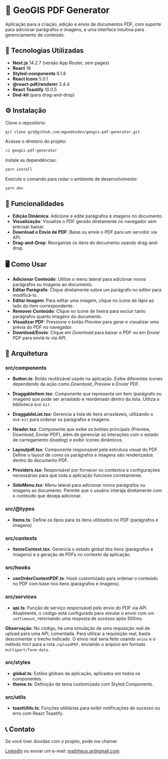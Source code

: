 # 📄 GeoGIS PDF Generator

Aplicação para a criação, edição e envio de documentos PDF, com suporte para adicionar parágrafos e imagens, e uma interface intuitiva para gerenciamento de conteúdo.

## 🚀 Tecnologias Utilizadas

- **Next.js** 14.2.7 (versão App Router, sem pages)
- **React** 18
- **Styled-components** 6.1.8
- **React Icons** 5.0.1
- **@react-pdf/renderer** 3.4.4
- **React Toastify** 10.0.5
- **Dnd-kit** (para drag-and-drop)

## ⚙️ Instalação

Clone o repositório:

```bash
git clone git@github.com:mguedesdev/geogis-pdf-generator.git
```

Acesse o diretório do projeto:

```bash
cd geogis-pdf-generator
```

Instale as dependências:

```bash
yarn install
```

Execute o comando para rodar o ambiente de desenvolvimento:

```bash
yarn dev
```

## 🌟 Funcionalidades

- **Edição Dinâmica**: Adicione e edite parágrafos e imagens no documento.
- **Visualização**: Visualize o PDF gerado diretamente no navegador sem precisar baixar.
- **Download e Envio de PDF**: Baixe ou envie o PDF para um servidor via API.
- **Drag-and-Drop**: Reorganize os itens do documento usando drag-and-drop.

## 🖥️ Como Usar

- **Adicionar Conteúdo**: Utilize o menu lateral para adicionar novos parágrafos ou imagens ao documento.
- **Editar Parágrafo**: Clique diretamente sobre um parágrafo no editor para modificá-lo.
- **Editar Imagem**: Para editar uma imagem, clique no ícone de lápis ao lado do item correspondente.
- **Remover Conteúdo**: Clique no ícone de lixeira para excluir tanto parágrafos quanto imagens do documento.
- **Visualizar PDF**: Pressione o botão _Preview_ para gerar e visualizar uma prévia do PDF no navegador.
- **Download/Envio**: Clique em _Download_ para baixar o PDF ou em _Enviar PDF_ para enviá-lo via API.

## 📂 Arquitetura

### src/components

- **Button.ts**: Botão reutilizável usado na aplicação. Exibe diferentes ícones dependendo da ação como _Download_, _Preview_ e _Enviar_ PDF.
- **DraggableItem.tsx**: Componente que representa um item (parágrafo ou imagem) que pode ser arrastado e reordenado dentro da lista. Utiliza a biblioteca `dnd-kit`.

- **DraggableList.tsx**: Gerencia a lista de itens arrastáveis, utilizando o `dnd-kit` para ordenar os parágrafos e imagens.

- **Header.tsx**: Componente que exibe os botões principais (Preview, Download, Enviar PDF), além de gerenciar as interações com o estado de carregamento (_loading_) e exibir ícones dinâmicos.

- **Layoutpdf.tsx**: Componente responsável pela estrutura visual do PDF. Define o layout de como os parágrafos e imagens são renderizados dentro do documento PDF.

- **Providers.tsx**: Responsável por fornecer os contextos e configurações necessárias para que toda a aplicação funcione corretamente.

- **SideMenu.tsx**: Menu lateral para adicionar novos parágrafos ou imagens ao documento. Permite que o usuário interaja diretamente com o conteúdo que deseja adicionar.

### **src/@types**

- **Items.ts**: Define os tipos para os itens utilizados no PDF (parágrafos e imagens)

### **src/contexts**

- **ItemsContext.tsx**: Gerencia o estado global dos itens (parágrafos e imagens) e a geração de PDFs no contexto da aplicação.

### **src/hooks**

- **useOrderContentPDF.ts**: Hook customizado para ordenar o conteúdo no PDF com base nos itens (parágrafos e imagens).

### **src/services**

- **api.ts**: Função de serviço responsável pelo envio do PDF via API. Atualmente, o código está configurado para simular o envio com um `setTimeout`, retornando uma resposta de sucesso após 500ms.

**Observação**: No código, há uma simulação de uma requisição real de upload para uma API, comentada. Para utilizar a requisição real, basta descomentar o trecho indicado. O envio real seria feito usando `axios` e o método `POST` para a rota `/uploadPDF`, enviando o arquivo em formato `multipart/form-data`.

### **src/styles**

- **global.ts**: Estilos globais da aplicação, aplicados em todos os componentes.
- **theme.ts**: Definição de tema customizado com Styled Components.

### **src/utils**

- **toastUtils.ts**: Funções utilitárias para exibir notificações de sucesso ou erro com React Toastify.

## 📞 Contato

Se você tiver dúvidas com o projeto, pode me chamar

[LinkedIn](https://www.linkedin.com/in/mathheusg/) ou enviar um e-mail: mathheus.gr@gmail.com.

